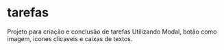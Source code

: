 # tarefas
Projeto para criação e conclusão de tarefas
Utilizando Modal, botão como imagem, icones clicaveis e caixas de textos.
